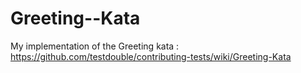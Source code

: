 # Greeting--Kata
My implementation of the Greeting kata : https://github.com/testdouble/contributing-tests/wiki/Greeting-Kata
